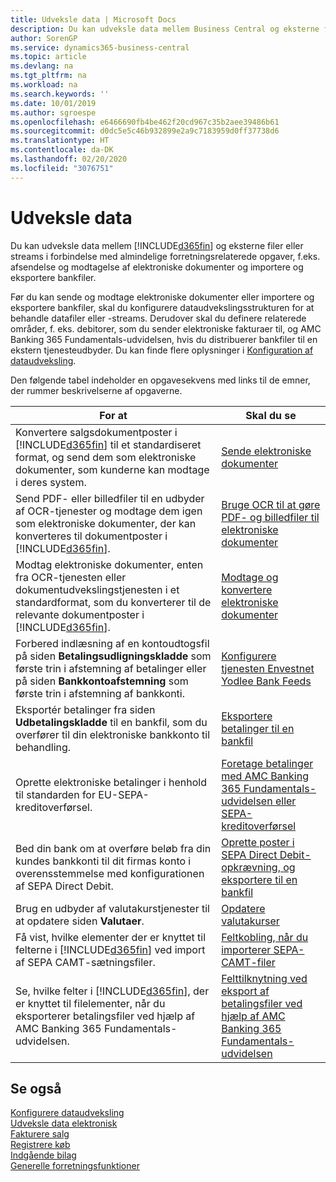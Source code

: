 ```yaml
---
title: Udveksle data | Microsoft Docs
description: Du kan udveksle data mellem Business Central og eksterne filer eller streams i forbindelse med almindelige forretningsrelaterede opgaver, f.eks. afsendelse og modtagelse af elektroniske dokumenter og importere og eksportere bankfiler.
author: SorenGP
ms.service: dynamics365-business-central
ms.topic: article
ms.devlang: na
ms.tgt_pltfrm: na
ms.workload: na
ms.search.keywords: ''
ms.date: 10/01/2019
ms.author: sgroespe
ms.openlocfilehash: e6466690fb4be462f20cd967c35b2aee39486b61
ms.sourcegitcommit: d0dc5e5c46b932899e2a9c7183959d0ff37738d6
ms.translationtype: HT
ms.contentlocale: da-DK
ms.lasthandoff: 02/20/2020
ms.locfileid: "3076751"
---
```

# <a name="exchanging-data"></a>Udveksle data
Du kan udveksle data mellem [!INCLUDE[d365fin](includes/d365fin_md.md)] og eksterne filer eller streams i forbindelse med almindelige forretningsrelaterede opgaver, f.eks. afsendelse og modtagelse af elektroniske dokumenter og importere og eksportere bankfiler.  

Før du kan sende og modtage elektroniske dokumenter eller importere og eksportere bankfiler, skal du konfigurere dataudvekslingsstrukturen for at behandle datafiler eller -streams. Derudover skal du definere relaterede områder, f. eks. debitorer, som du sender elektroniske fakturaer til, og AMC Banking 365 Fundamentals-udvidelsen, hvis du distribuerer bankfiler til en ekstern tjenesteudbyder. Du kan finde flere oplysninger i [Konfiguration af dataudveksling](across-set-up-data-exchange.md).  

 Den følgende tabel indeholder en opgavesekvens med links til de emner, der rummer beskrivelserne af opgaverne.  

|**For at**|**Skal du se**|  
|------------|-------------|  
|Konvertere salgsdokumentposter i [!INCLUDE[d365fin](includes/d365fin_md.md)] til et standardiseret format, og send dem som elektroniske dokumenter, som kunderne kan modtage i deres system.|[Sende elektroniske dokumenter](sales-how-to-send-electronic-documents.md)|  
|Send PDF- eller billedfiler til en udbyder af OCR-tjenester og modtage dem igen som elektroniske dokumenter, der kan konverteres til dokumentposter i [!INCLUDE[d365fin](includes/d365fin_md.md)].|[Bruge OCR til at gøre PDF- og billedfiler til elektroniske dokumenter](across-how-use-ocr-pdf-images-files.md)|  
|Modtag elektroniske dokumenter, enten fra OCR-tjenesten eller dokumentudvekslingstjenesten i et standardformat, som du konverterer til de relevante dokumentposter i [!INCLUDE[d365fin](includes/d365fin_md.md)].|[Modtage og konvertere elektroniske dokumenter](purchasing-how-to-receive-and-convert-electronic-documents.md)|  
|Forbered indlæsning af en kontoudtogsfil på siden **Betalingsudligningskladde** som første trin i afstemning af betalinger eller på siden **Bankkontoafstemning** som første trin i afstemning af bankkonti.|[Konfigurere tjenesten Envestnet Yodlee Bank Feeds](bank-how-setup-bank-statement-service.md)|  
|Eksportér betalinger fra siden **Udbetalingskladde** til en bankfil, som du overfører til din elektroniske bankkonto til behandling.|[Eksportere betalinger til en bankfil](finance-make-payments-with-bank-data-conversion-service-or-sepa-credit-transfer.md#exporting-payments-to-a-bank-file)|
|Oprette elektroniske betalinger i henhold til standarden for EU-SEPA-kreditoverførsel.|[Foretage betalinger med AMC Banking 365 Fundamentals-udvidelsen eller SEPA-kreditoverførsel](finance-make-payments-with-bank-data-conversion-service-or-sepa-credit-transfer.md)|  
|Bed din bank om at overføre beløb fra din kundes bankkonti til dit firmas konto i overensstemmelse med konfigurationen af SEPA Direct Debit.|[Oprette poster i SEPA Direct Debit-opkrævning, og eksportere til en bankfil](finance-collect-payments-with-sepa-direct-debit.md#creating-sepa-direct-debit-collection-entries-and-export-to-a-bank-file)|  
|Brug en udbyder af valutakurstjenester til at opdatere siden **Valutaer**.|[Opdatere valutakurser](finance-how-update-currencies.md)|  
|Få vist, hvilke elementer der er knyttet til felterne i [!INCLUDE[d365fin](includes/d365fin_md.md)] ved import af SEPA CAMT-sætningsfiler.|[Feltkobling, når du importerer SEPA-CAMT-filer](across-field-mapping-when-importing-sepa-camt-files.md)|  
|Se, hvilke felter i [!INCLUDE[d365fin](includes/d365fin_md.md)], der er knyttet til filelementer, når du eksporterer betalingsfiler ved hjælp af AMC Banking 365 Fundamentals-udvidelsen.|[Felttilknytning ved eksport af betalingsfiler ved hjælp af AMC Banking 365 Fundamentals-udvidelsen](across-field-mapping-when-exporting-payment-files-using-bank-data-conversion-service.md)|  

## <a name="see-also"></a>Se også  
[Konfigurere dataudveksling](across-set-up-data-exchange.md)  
[Udveksle data elektronisk](across-data-exchange.md)  
[Fakturere salg](sales-how-invoice-sales.md)   
[Registrere køb](purchasing-how-record-purchases.md)  
[Indgående bilag](across-income-documents.md)  
[Generelle forretningsfunktioner](ui-across-business-areas.md)  
